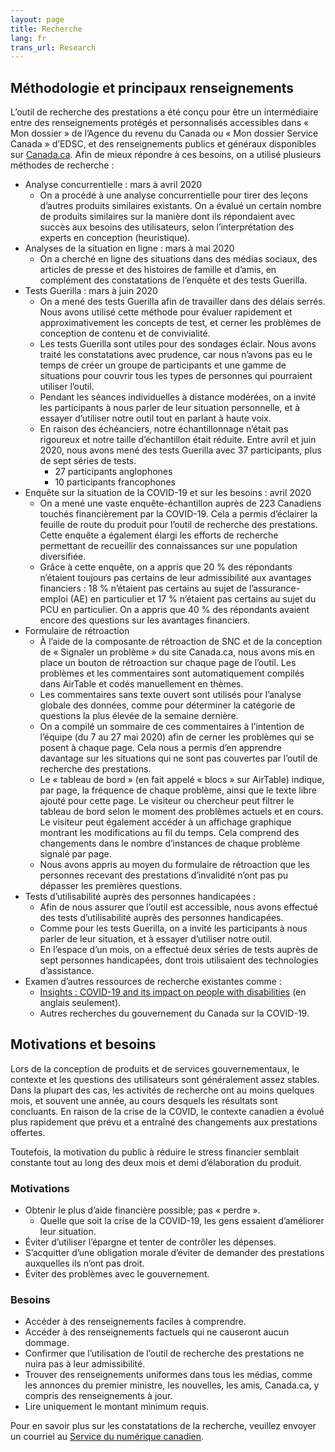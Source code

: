 ```yaml
---
layout: page
title: Recherche
lang: fr
trans_url: Research
---
```

## Méthodologie et principaux renseignements

L’outil de recherche des prestations a été conçu pour être un intermédiaire entre des renseignements protégés et personnalisés accessibles dans « Mon dossier » de l’Agence du revenu du Canada ou « Mon dossier Service Canada » d’EDSC, et des renseignements publics et généraux disponibles sur [Canada.ca](https://www.canada.ca/home.html). Afin de mieux répondre à ces besoins, on a utilisé plusieurs méthodes de recherche :

* Analyse concurrentielle : mars à avril 2020
  * On a procédé à une analyse concurrentielle pour tirer des leçons d’autres produits similaires existants. On a évalué un certain nombre de produits similaires sur la manière dont ils répondaient avec succès aux besoins des utilisateurs, selon l’interprétation des experts en conception (heuristique).
* Analyses de la situation en ligne : mars à mai 2020
  * On a cherché en ligne des situations dans des médias sociaux, des articles de presse et des histoires de famille et d’amis, en complément des constatations de l’enquête et des tests Guerilla.
* Tests Guerilla : mars à juin 2020
  * On a mené des tests Guerilla afin de travailler dans des délais serrés. Nous avons utilisé cette méthode pour évaluer rapidement et approximativement les concepts de test, et cerner les problèmes de conception de contenu et de convivialité.
  * Les tests Guerilla sont utiles pour des sondages éclair. Nous avons traité les constatations avec prudence, car nous n’avons pas eu le temps de créer un groupe de participants et une gamme de situations pour couvrir tous les types de personnes qui pourraient utiliser l’outil.
  * Pendant les séances individuelles à distance modérées, on a invité les participants à nous parler de leur situation personnelle, et à essayer d’utiliser notre outil tout en parlant à haute voix.
  * En raison des échéanciers, notre échantillonnage n’était pas rigoureux et notre taille d’échantillon était réduite. Entre avril et juin 2020, nous avons mené des tests Guerilla avec 37 participants, plus de sept séries de tests.
    * 27 participants anglophones
    * 10 participants francophones
* Enquête sur la situation de la COVID-19 et sur les besoins : avril 2020
  * On a mené une vaste enquête-échantillon auprès de 223 Canadiens touchés financièrement par la COVID-19. Cela a permis d’éclairer la feuille de route du produit pour l’outil de recherche des prestations. Cette enquête a également élargi les efforts de recherche permettant de recueillir des connaissances sur une population diversifiée.
  * Grâce à cette enquête, on a appris que 20 % des répondants n’étaient toujours pas certains de leur admissibilité aux avantages financiers : 18 % n’étaient pas certains au sujet de l’assurance-emploi (AE) en particulier et 17 % n’étaient pas certains au sujet du PCU en particulier. On a appris que 40 % des répondants avaient encore des questions sur les avantages financiers.
* Formulaire de rétroaction
  * À l’aide de la composante de rétroaction de SNC et de la conception de « Signaler un problème » du site Canada.ca, nous avons mis en place un bouton de rétroaction sur chaque page de l’outil. Les problèmes et les commentaires sont automatiquement compilés dans AirTable et codés manuellement en thèmes.
  * Les commentaires sans texte ouvert sont utilisés pour l’analyse globale des données, comme pour déterminer la catégorie de questions la plus élevée de la semaine dernière.
  * On a compilé un sommaire de ces commentaires à l’intention de l’équipe (du 7 au 27 mai 2020) afin de cerner les problèmes qui se posent à chaque page. Cela nous a permis d’en apprendre davantage sur les situations qui ne sont pas couvertes par l’outil de recherche des prestations.
  * Le « tableau de bord » (en fait appelé « blocs » sur AirTable) indique, par page, la fréquence de chaque problème, ainsi que le texte libre ajouté pour cette page. Le visiteur ou chercheur peut filtrer le tableau de bord selon le moment des problèmes actuels et en cours. Le visiteur peut également accéder à un affichage graphique montrant les modifications au fil du temps. Cela comprend des changements dans le nombre d’instances de chaque problème signalé par page.
  * Nous avons appris au moyen du formulaire de rétroaction que les personnes recevant des prestations d’invalidité n’ont pas pu dépasser les premières questions.
* Tests d’utilisabilité auprès des personnes handicapées :
  * Afin de nous assurer que l’outil est accessible, nous avons effectué des tests d’utilisabilité auprès des personnes handicapées.
  * Comme pour les tests Guerilla, on a invité les participants à nous parler de leur situation, et à essayer d’utiliser notre outil.
  * En l’espace d’un mois, on a effectué deux séries de tests auprès de sept personnes handicapées, dont trois utilisaient des technologies d’assistance.
* Examen d’autres ressources de recherche existantes comme :
  * [Insights : COVID-19 and its impact on people with disabilities](https://www.makeitfable.com/insights/covid-19/) (en anglais seulement).
  * Autres recherches du gouvernement du Canada sur la COVID-19.

## Motivations et besoins

Lors de la conception de produits et de services gouvernementaux, le contexte et les questions des utilisateurs sont généralement assez stables. Dans la plupart des cas, les activités de recherche ont au moins quelques mois, et souvent une année, au cours desquels les résultats sont concluants. En raison de la crise de la COVID, le contexte canadien a évolué plus rapidement que prévu et a entraîné des changements aux prestations offertes.

Toutefois, la motivation du public à réduire le stress financier semblait constante tout au long des deux mois et demi d’élaboration du produit.

### Motivations

* Obtenir le plus d’aide financière possible; pas « perdre ».
  * Quelle que soit la crise de la COVID-19, les gens essaient d’améliorer leur situation.
* Éviter d’utiliser l’épargne et tenter de contrôler les dépenses.
* S’acquitter d’une obligation morale d’éviter de demander des prestations auxquelles ils n’ont pas droit.
* Éviter des problèmes avec le gouvernement.

### Besoins

* Accéder à des renseignements faciles à comprendre.
* Accéder à des renseignements factuels qui ne causeront aucun dommage.
* Confirmer que l’utilisation de l’outil de recherche des prestations ne nuira pas à leur admissibilité.
* Trouver des renseignements uniformes dans tous les médias, comme les annonces du premier ministre, les nouvelles, les amis, Canada.ca, y compris des renseignements à jour.
* Lire uniquement le montant minimum requis.

Pour en savoir plus sur les constatations de la recherche, veuillez envoyer un courriel au [Service du numérique canadien](mailto:cds-snc@tbs-sct.gc.ca).